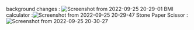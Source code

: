 background changes : ![Screenshot from 2022-09-25 20-29-01](https://user-images.githubusercontent.com/108522080/192150355-cd796f4a-37df-46d0-9b31-fd671645223f.png)
BMI calculator :![Screenshot from 2022-09-25 20-29-47](https://user-images.githubusercontent.com/108522080/192150368-f005a361-bc33-4038-833a-b696061be1f5.png)
Stone Paper Scissor :![Screenshot from 2022-09-25 20-30-27](https://user-images.githubusercontent.com/108522080/192150381-226a5ad8-100c-40f2-bb47-49459097bfd8.png)
